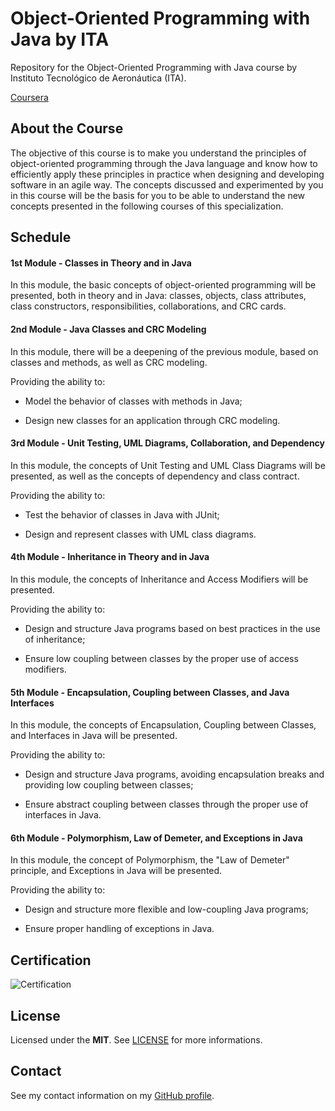 # Object-Oriented Programming with Java by ITA
Repository for the Object-Oriented Programming with Java course by Instituto Tecnológico de Aeronáutica (ITA).

[Coursera](https://www.coursera.org/learn/orientacao-a-objetos-com-java/home/info)

## About the Course

The objective of this course is to make you understand the principles of object-oriented programming through the Java language and know how to efficiently apply these principles in practice when designing and developing software in an agile way. The concepts discussed and experimented by you in this course will be the basis for you to be able to understand the new concepts presented in the following courses of this specialization.

## Schedule

#### 1st Module - Classes in Theory and in Java

In this module, the basic concepts of object-oriented programming will be presented, both in theory and in Java: classes, objects, class attributes, class constructors, responsibilities, collaborations, and CRC cards.

#### 2nd Module - Java Classes and CRC Modeling

In this module, there will be a deepening of the previous module, based on classes and methods, as well as CRC modeling.

Providing the ability to:

- Model the behavior of classes with methods in Java;

- Design new classes for an application through CRC modeling.

#### 3rd Module - Unit Testing, UML Diagrams, Collaboration, and Dependency

In this module, the concepts of Unit Testing and UML Class Diagrams will be presented, as well as the concepts of dependency and class contract.

Providing the ability to:

- Test the behavior of classes in Java with JUnit;

- Design and represent classes with UML class diagrams.

#### 4th Module - Inheritance in Theory and in Java

In this module, the concepts of Inheritance and Access Modifiers will be presented.

Providing the ability to:

- Design and structure Java programs based on best practices in the use of inheritance;

- Ensure low coupling between classes by the proper use of access modifiers.

#### 5th Module - Encapsulation, Coupling between Classes, and Java Interfaces

In this module, the concepts of Encapsulation, Coupling between Classes, and Interfaces in Java will be presented.

Providing the ability to:

- Design and structure Java programs, avoiding encapsulation breaks and providing low coupling between classes;

- Ensure abstract coupling between classes through the proper use of interfaces in Java.

#### 6th Module - Polymorphism, Law of Demeter, and Exceptions in Java

In this module, the concept of Polymorphism, the "Law of Demeter" principle, and Exceptions in Java will be presented.

Providing the ability to:

- Design and structure more flexible and low-coupling Java programs;

- Ensure proper handling of exceptions in Java.

## Certification

![Certification](https://github.com/bernardodangelo/object-oriented-java-ita/blob/main/Certification.png)

## License

Licensed under the **MIT**. See [LICENSE](LICENSE.md) for more informations.

## Contact

See my contact information on my [GitHub profile](https://github.com/bernardodangelo).
